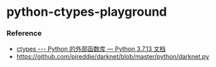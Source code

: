 python-ctypes-playground
========================
### Reference
- [ctypes --- Python 的外部函数库 — Python 3.7.13 文档](https://docs.python.org/zh-cn/3.7/library/ctypes.html)
- https://github.com/pjreddie/darknet/blob/master/python/darknet.py
